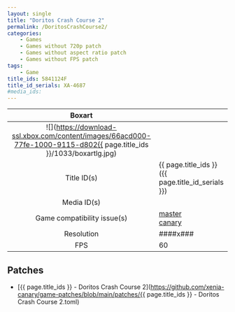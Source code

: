 ```yaml
---
layout: single
title: "Doritos Crash Course 2"
permalink: /DoritosCrashCourse2/
categories:
    - Games
    - Games without 720p patch
    - Games without aspect ratio patch
    - Games without FPS patch
tags:
    - Game
title_ids: 5841124F
title_id_serials: XA-4687
#media_ids:
---
```


| Boxart                      |                                                                                        |
| :----:                      | :-                                                                                     |
| ![](https://download-ssl.xbox.com/content/images/66acd000-77fe-1000-9115-d802{{ page.title_ids }}/1033/boxartlg.jpg) |
| Title ID(s)                 | {{ page.title_ids }} ({{ page.title_id_serials }})                                     |
| Media ID(s)                 |                                                                    |
| Game compatibility issue(s) | [master](https://github.com/xenia-project/game-compatibility/issues/)<br>[canary](https://github.com/xenia-canary/game-compatibility/issues/) |
| Resolution                  | ####x###                                                                               |
| FPS                         | 60                                                                                     |

## Patches
* [{{ page.title_ids }} - Doritos Crash Course 2](https://github.com/xenia-canary/game-patches/blob/main/patches/{{ page.title_ids }} - Doritos Crash Course 2.toml)

<!--This page was generated by a script. You can remove this comment once the page is verified to be free of mistakes.-->
